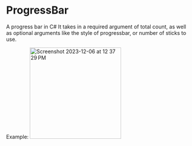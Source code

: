 # ProgressBar
A progress bar in C#
It takes in a required argument of total count, as well as optional arguments like the style of progressbar, or number of sticks to use.


Example:
<img width="247" alt="Screenshot 2023-12-06 at 12 37 29 PM" src="https://github.com/hamza-siddiq/ProgressBar/assets/92462002/dc274db3-dc5f-4a0d-af94-a62b2e9acb6a">

